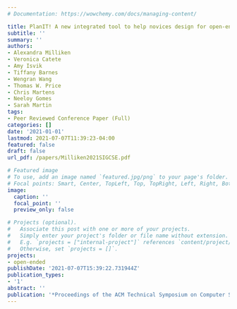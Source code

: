 ```yaml
---
# Documentation: https://wowchemy.com/docs/managing-content/

title: PlanIT! A new integrated tool to help novices design for open-ended projects
subtitle: ''
summary: ''
authors:
- Alexandra Milliken
- Veronica Catete
- Amy Isvik
- Tiffany Barnes
- Wengran Wang
- Thomas W. Price
- Chris Martens
- Neeloy Gomes
- Sarah Martin
tags:
- Peer Reviewed Conference Paper (Full)
categories: []
date: '2021-01-01'
lastmod: 2021-07-07T11:39:23-04:00
featured: false
draft: false
url_pdf: /papers/Milliken2021SIGCSE.pdf

# Featured image
# To use, add an image named `featured.jpg/png` to your page's folder.
# Focal points: Smart, Center, TopLeft, Top, TopRight, Left, Right, BottomLeft, Bottom, BottomRight.
image:
  caption: ''
  focal_point: ''
  preview_only: false

# Projects (optional).
#   Associate this post with one or more of your projects.
#   Simply enter your project's folder or file name without extension.
#   E.g. `projects = ["internal-project"]` references `content/project/deep-learning/index.md`.
#   Otherwise, set `projects = []`.
projects:
- open-ended
publishDate: '2021-07-07T15:39:22.731944Z'
publication_types:
- '1'
abstract: ''
publication: '*Proceedings of the ACM Technical Symposium on Computer Science Education*'
---
```

